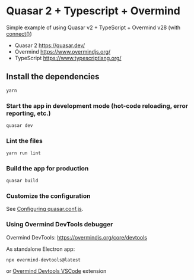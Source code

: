 # Quasar 2 + Typescript + Overmind

Simple example of using Quasar v2 + TypeScript + Overmind v28 (with [connect()](https://overmindjs.org/views/vue#connect))

- Quasar 2 <https://quasar.dev/>
- Overmind <https://www.overmindjs.org/>
- TypeScript <https://www.typescriptlang.org/>

## Install the dependencies

```bash
yarn
```

### Start the app in development mode (hot-code reloading, error reporting, etc.)

```bash
quasar dev
```

### Lint the files

```bash
yarn run lint
```

### Build the app for production

```bash
quasar build
```

### Customize the configuration

See [Configuring quasar.conf.js](https://v2.quasar.dev/quasar-cli/quasar-conf-js).

### Using Overmind DevTools debugger

Overmind DevTools: <https://overmindjs.org/core/devtools>

As standalone Electron app:

```
npx overmind-devtools@latest
```

or [Overmind Devtools VSCode](https://marketplace.visualstudio.com/items?itemName=christianalfoni.overmind-devtools-vscode) extension
